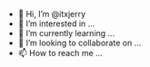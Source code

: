 - 👋 Hi, I’m @itxjerry
- 👀 I’m interested in ...
- 🌱 I’m currently learning ...
- 💞️ I’m looking to collaborate on ...
- 📫 How to reach me ...

<!---
itxjerry/itxjerry is a ✨ special ✨ repository because its `README.md` (this file) appears on your GitHub profile.
You can click the Preview link to take a look at your changes.
--->
